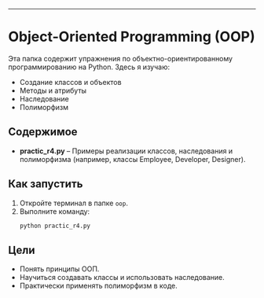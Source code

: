 
---
# Object-Oriented Programming (OOP)

Эта папка содержит упражнения по объектно-ориентированному программированию на Python. Здесь я изучаю:
- Создание классов и объектов
- Методы и атрибуты
- Наследование
- Полиморфизм

## Содержимое

- **practic_r4.py** – Примеры реализации классов, наследования и полиморфизма (например, классы Employee, Developer, Designer).

## Как запустить

1. Откройте терминал в папке `oop`.
2. Выполните команду:
   ```bash
   python practic_r4.py

## Цели
- Понять принципы ООП.
- Научиться создавать классы и использовать наследование.
- Практически применять полиморфизм в коде.